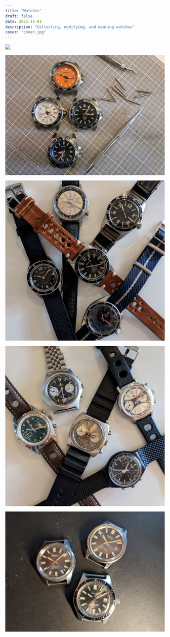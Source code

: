 ```yaml
---
title: "Watches"
draft: false
date: 2022-11-01
description: "Collecting, modifying, and wearing watches"
cover: "cover.jpg"
---
```




![](cover.jpg)

![](1.jpg)

![](2.jpg)

![](3.jpg)

![](4.jpg)